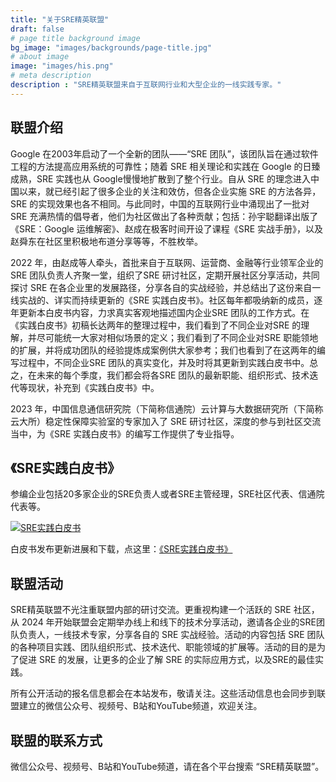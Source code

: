 ```yaml
---
title: "关于SRE精英联盟"
draft: false
# page title background image
bg_image: "images/backgrounds/page-title.jpg"
# about image
image: "images/his.png"
# meta description
description : "SRE精英联盟来自于互联网行业和大型企业的一线实践专家。"
---
```


## 联盟介绍

Google 在2003年启动了一个全新的团队——“SRE 团队”，该团队旨在通过软件工程的方法提高应用系统的可靠性；随着 SRE 相关理论和实践在 Google 的日臻成熟，SRE 实践也从 Google慢慢地扩散到了整个行业。自从 SRE 的理念进入中国以来，就已经引起了很多企业的关注和效仿，但各企业实施 SRE 的方法各异，SRE 的实现效果也各不相同。与此同时，中国的互联网行业中涌现出了一批对SRE 充满热情的倡导者，他们为社区做出了各种贡献；包括：孙宇聪翻译出版了《SRE：Google 运维解密》、赵成在极客时间开设了课程《SRE 实战手册》，以及赵舜东在社区里积极地布道分享等等，不胜枚举。

2022 年，由赵成等人牵头，首批来自于互联网、运营商、金融等行业领军企业的 SRE 团队负责人齐聚一堂，组织了SRE 研讨社区，定期开展社区分享活动，共同探讨 SRE 在各企业里的发展路径，分享各自的实战经验，并总结出了这份来自一线实战的、详实而持续更新的《SRE 实践白皮书》。社区每年都吸纳新的成员，逐年更新本白皮书内容，力求真实客观地描述国内企业SRE 团队的工作方式。在《实践白皮书》初稿长达两年的整理过程中，我们看到了不同企业对SRE 的理解，并尽可能统一大家对相似场景的定义；我们看到了不同企业对SRE 职能领地的扩展，并将成功团队的经验提炼成案例供大家参考；我们也看到了在这两年的编写过程中，不同企业SRE 团队的真实变化，并及时将其更新到实践白皮书中。总之，在未来的每个季度，我们都会将各SRE 团队的最新职能、组织形式、技术迭代等现状，补充到《实践白皮书》中。

2023 年，中国信息通信研究院（下简称信通院）云计算与大数据研究所（下简称云大所）稳定性保障实验室的专家加入了 SRE 研讨社区，深度的参与到社区交流当中，为《SRE 实践白皮书》的编写工作提供了专业指导。

## 《SRE实践白皮书》

参编企业包括20多家企业的SRE负责人或者SRE主管经理，SRE社区代表、信通院代表等。

[![SRE实践白皮书](/images/sre-wp.png)](/notice/)

白皮书发布更新进展和下载，点这里：[《SRE实践白皮书》](/notice/)

## 联盟活动

SRE精英联盟不光注重联盟内部的研讨交流。更重视构建一个活跃的 SRE 社区，从 2024 年开始联盟会定期举办线上和线下的技术分享活动，邀请各企业的SRE团队负责人，一线技术专家，分享各自的 SRE 实战经验。活动的内容包括 SRE 团队的各种项目实践、团队组织形式、技术迭代、职能领域的扩展等。活动的目的是为了促进 SRE 的发展，让更多的企业了解 SRE 的实际应用方式，以及SRE的最佳实践。

所有公开活动的报名信息都会在本站发布，敬请关注。这些活动信息也会同步到联盟建立的微信公众号、视频号、B站和YouTube频道，欢迎关注。

## 联盟的联系方式

微信公众号、视频号、B站和YouTube频道，请在各个平台搜索 “SRE精英联盟”。
